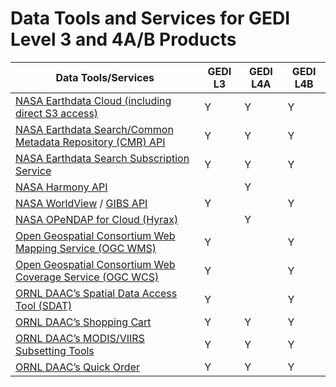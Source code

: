 # Data Tools and Services for GEDI Level 3 and 4A/B Products
| Data Tools/Services  | GEDI L3 | GEDI L4A | GEDI L4B |
| ------------- | ------------- | ------------- | ------------- |
| [NASA Earthdata Cloud (including direct S3 access)](https://data.ornldaac.earthdata.nasa.gov/s3credentialsREADME) | Y | Y | Y |
| [NASA Earthdata Search/Common Metadata Repository (CMR) API](https://cmr.earthdata.nasa.gov/search/site/docs/search/api.html) | Y | Y | Y |
| [NASA Earthdata Search Subscription Service](https://search.earthdata.nasa.gov/search?fi=GEDI) | Y | Y | Y |
| [NASA Harmony API](https://harmony.earthdata.nasa.gov/) |  | Y |  |
| [NASA WorldView](https://worldview.earthdata.nasa.gov/) / [GIBS API](https://nasa-gibs.github.io/gibs-api-docs/) | Y |  | Y |
| [NASA OPeNDAP for Cloud (Hyrax)](https://opendap.earthdata.nasa.gov/) |  | Y |  |
| [Open Geospatial Consortium Web Mapping Service (OGC WMS)](https://webmap.ornl.gov/ogc/help/sdat_help_index.html) | Y |  | Y |
| [Open Geospatial Consortium Web Coverage Service (OGC WCS)](https://webmap.ornl.gov/ogc/help/sdat_help_index.html) | Y |  | Y |
| [ORNL DAAC’s Spatial Data Access Tool (SDAT)](https://webmap.ornl.gov/ogc) | Y |  | Y |
| [ORNL DAAC’s Shopping Cart](https://daac.ornl.gov/gedi) | Y | Y | Y |
| [ORNL DAAC’s MODIS/VIIRS Subsetting Tools](https://modis.ornl.gov/globalsubset) | Y | Y | Y |
| [ORNL DAAC’s Quick Order](https://daac.ornl.gov/gedi) | Y | Y | Y |
